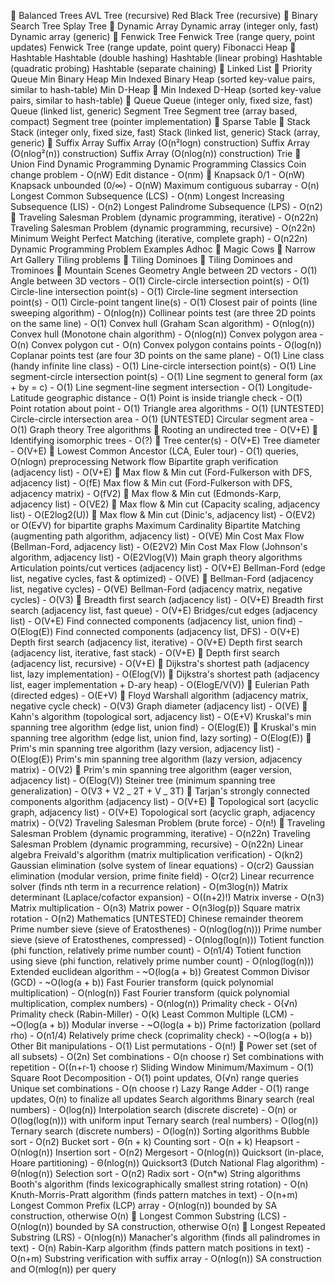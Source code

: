 🎥 Balanced Trees
AVL Tree (recursive)
Red Black Tree (recursive)
🎥 Binary Search Tree
Splay Tree
🎥 Dynamic Array
Dynamic array (integer only, fast)
Dynamic array (generic)
🎥 Fenwick Tree
Fenwick Tree (range query, point updates)
Fenwick Tree (range update, point query)
Fibonacci Heap
🎥 Hashtable
Hashtable (double hashing)
Hashtable (linear probing)
Hashtable (quadratic probing)
Hashtable (separate chaining)
🎥 Linked List
🎥 Priority Queue
Min Binary Heap
Min Indexed Binary Heap (sorted key-value pairs, similar to hash-table)
Min D-Heap
🎥 Min Indexed D-Heap (sorted key-value pairs, similar to hash-table)
🎥 Queue
Queue (integer only, fixed size, fast)
Queue (linked list, generic)
Segment Tree
Segment tree (array based, compact)
Segment tree (pointer implementation)
🎥 Sparse Table
🎥 Stack
Stack (integer only, fixed size, fast)
Stack (linked list, generic)
Stack (array, generic)
🎥 Suffix Array
Suffix Array (O(n²logn) construction)
Suffix Array (O(nlog²(n)) construction)
Suffix Array (O(nlog(n)) construction)
Trie
🎥 Union Find
Dynamic Programming
Dynamic Programming Classics
Coin change problem - O(nW)
Edit distance - O(nm)
🎥 Knapsack 0/1 - O(nW)
Knapsack unbounded (0/∞) - O(nW)
Maximum contiguous subarray - O(n)
Longest Common Subsequence (LCS) - O(nm)
Longest Increasing Subsequence (LIS) - O(n2)
Longest Palindrome Subsequence (LPS) - O(n2)
🎥 Traveling Salesman Problem (dynamic programming, iterative) - O(n22n)
Traveling Salesman Problem (dynamic programming, recursive) - O(n22n)
Minimum Weight Perfect Matching (iterative, complete graph) - O(n22n)
Dynamic Programming Problem Examples
Adhoc
🎥 Magic Cows
🎥 Narrow Art Gallery
Tiling problems
🎥 Tiling Dominoes
🎥 Tiling Dominoes and Trominoes
🎥 Mountain Scenes
Geometry
Angle between 2D vectors - O(1)
Angle between 3D vectors - O(1)
Circle-circle intersection point(s) - O(1)
Circle-line intersection point(s) - O(1)
Circle-line segment intersection point(s) - O(1)
Circle-point tangent line(s) - O(1)
Closest pair of points (line sweeping algorithm) - O(nlog(n))
Collinear points test (are three 2D points on the same line) - O(1)
Convex hull (Graham Scan algorithm) - O(nlog(n))
Convex hull (Monotone chain algorithm) - O(nlog(n))
Convex polygon area - O(n)
Convex polygon cut - O(n)
Convex polygon contains points - O(log(n))
Coplanar points test (are four 3D points on the same plane) - O(1)
Line class (handy infinite line class) - O(1)
Line-circle intersection point(s) - O(1)
Line segment-circle intersection point(s) - O(1)
Line segment to general form (ax + by = c) - O(1)
Line segment-line segment intersection - O(1)
Longitude-Latitude geographic distance - O(1)
Point is inside triangle check - O(1)
Point rotation about point - O(1)
Triangle area algorithms - O(1)
[UNTESTED] Circle-circle intersection area - O(1)
[UNTESTED] Circular segment area - O(1)
Graph theory
Tree algorithms
🎥 Rooting an undirected tree - O(V+E)
🎥 Identifying isomorphic trees - O(?)
🎥 Tree center(s) - O(V+E)
Tree diameter - O(V+E)
🎥 Lowest Common Ancestor (LCA, Euler tour) - O(1) queries, O(nlogn) preprocessing
Network flow
Bipartite graph verification (adjacency list) - O(V+E)
🎥 Max flow & Min cut (Ford-Fulkerson with DFS, adjacency list) - O(fE)
Max flow & Min cut (Ford-Fulkerson with DFS, adjacency matrix) - O(fV2)
🎥 Max flow & Min cut (Edmonds-Karp, adjacency list) - O(VE2)
🎥 Max flow & Min cut (Capacity scaling, adjacency list) - O(E2log2(U))
🎥 Max flow & Min cut (Dinic's, adjacency list) - O(EV2) or O(E√V) for bipartite graphs
Maximum Cardinality Bipartite Matching (augmenting path algorithm, adjacency list) - O(VE)
Min Cost Max Flow (Bellman-Ford, adjacency list) - O(E2V2)
Min Cost Max Flow (Johnson's algorithm, adjacency list) - O(E2Vlog(V))
Main graph theory algorithms
Articulation points/cut vertices (adjacency list) - O(V+E)
Bellman-Ford (edge list, negative cycles, fast & optimized) - O(VE)
🎥 Bellman-Ford (adjacency list, negative cycles) - O(VE)
Bellman-Ford (adjacency matrix, negative cycles) - O(V3)
🎥 Breadth first search (adjacency list) - O(V+E)
Breadth first search (adjacency list, fast queue) - O(V+E)
Bridges/cut edges (adjacency list) - O(V+E)
Find connected components (adjacency list, union find) - O(Elog(E))
Find connected components (adjacency list, DFS) - O(V+E)
Depth first search (adjacency list, iterative) - O(V+E)
Depth first search (adjacency list, iterative, fast stack) - O(V+E)
🎥 Depth first search (adjacency list, recursive) - O(V+E)
🎥 Dijkstra's shortest path (adjacency list, lazy implementation) - O(Elog(V))
🎥 Dijkstra's shortest path (adjacency list, eager implementation + D-ary heap) - O(ElogE/V(V))
🎥 Eulerian Path (directed edges) - O(E+V)
🎥 Floyd Warshall algorithm (adjacency matrix, negative cycle check) - O(V3)
Graph diameter (adjacency list) - O(VE)
🎥 Kahn's algorithm (topological sort, adjacency list) - O(E+V)
Kruskal's min spanning tree algorithm (edge list, union find) - O(Elog(E))
🎥 Kruskal's min spanning tree algorithm (edge list, union find, lazy sorting) - O(Elog(E))
🎥 Prim's min spanning tree algorithm (lazy version, adjacency list) - O(Elog(E))
Prim's min spanning tree algorithm (lazy version, adjacency matrix) - O(V2)
🎥 Prim's min spanning tree algorithm (eager version, adjacency list) - O(Elog(V))
Steiner tree (minimum spanning tree generalization) - O(V3 + V2 _ 2T + V _ 3T)
🎥 Tarjan's strongly connected components algorithm (adjacency list) - O(V+E)
🎥 Topological sort (acyclic graph, adjacency list) - O(V+E)
Topological sort (acyclic graph, adjacency matrix) - O(V2)
Traveling Salesman Problem (brute force) - O(n!)
🎥 Traveling Salesman Problem (dynamic programming, iterative) - O(n22n)
Traveling Salesman Problem (dynamic programming, recursive) - O(n22n)
Linear algebra
Freivald's algorithm (matrix multiplication verification) - O(kn2)
Gaussian elimination (solve system of linear equations) - O(cr2)
Gaussian elimination (modular version, prime finite field) - O(cr2)
Linear recurrence solver (finds nth term in a recurrence relation) - O(m3log(n))
Matrix determinant (Laplace/cofactor expansion) - O((n+2)!)
Matrix inverse - O(n3)
Matrix multiplication - O(n3)
Matrix power - O(n3log(p))
Square matrix rotation - O(n2)
Mathematics
[UNTESTED] Chinese remainder theorem
Prime number sieve (sieve of Eratosthenes) - O(nlog(log(n)))
Prime number sieve (sieve of Eratosthenes, compressed) - O(nlog(log(n)))
Totient function (phi function, relatively prime number count) - O(n1/4)
Totient function using sieve (phi function, relatively prime number count) - O(nlog(log(n)))
Extended euclidean algorithm - ~O(log(a + b))
Greatest Common Divisor (GCD) - ~O(log(a + b))
Fast Fourier transform (quick polynomial multiplication) - O(nlog(n))
Fast Fourier transform (quick polynomial multiplication, complex numbers) - O(nlog(n))
Primality check - O(√n)
Primality check (Rabin-Miller) - O(k)
Least Common Multiple (LCM) - ~O(log(a + b))
Modular inverse - ~O(log(a + b))
Prime factorization (pollard rho) - O(n1/4)
Relatively prime check (coprimality check) - ~O(log(a + b))
Other
Bit manipulations - O(1)
List permutations - O(n!)
🎥 Power set (set of all subsets) - O(2n)
Set combinations - O(n choose r)
Set combinations with repetition - O((n+r-1) choose r)
Sliding Window Minimum/Maximum - O(1)
Square Root Decomposition - O(1) point updates, O(√n) range queries
Unique set combinations - O(n choose r)
Lazy Range Adder - O(1) range updates, O(n) to finalize all updates
Search algorithms
Binary search (real numbers) - O(log(n))
Interpolation search (discrete discrete) - O(n) or O(log(log(n))) with uniform input
Ternary search (real numbers) - O(log(n))
Ternary search (discrete numbers) - O(log(n))
Sorting algorithms
Bubble sort - O(n2)
Bucket sort - Θ(n + k)
Counting sort - O(n + k)
Heapsort - O(nlog(n))
Insertion sort - O(n2)
Mergesort - O(nlog(n))
Quicksort (in-place, Hoare partitioning) - Θ(nlog(n))
Quicksort3 (Dutch National Flag algorithm) - Θ(nlog(n))
Selection sort - O(n2)
Radix sort - O(n*w)
String algorithms
Booth's algorithm (finds lexicographically smallest string rotation) - O(n)
Knuth-Morris-Pratt algorithm (finds pattern matches in text) - O(n+m)
Longest Common Prefix (LCP) array - O(nlog(n)) bounded by SA construction, otherwise O(n)
🎥 Longest Common Substring (LCS) - O(nlog(n)) bounded by SA construction, otherwise O(n)
🎥 Longest Repeated Substring (LRS) - O(nlog(n))
Manacher's algorithm (finds all palindromes in text) - O(n)
Rabin-Karp algorithm (finds pattern match positions in text) - O(n+m)
Substring verification with suffix array - O(nlog(n)) SA construction and O(mlog(n)) per query